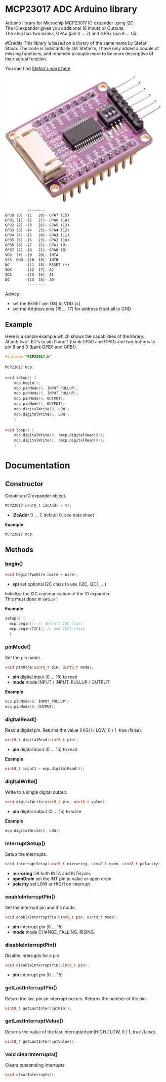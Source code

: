 # MCP23017 ADC Arduino library

Arduino library for Microchip MCP23017 IO expander using I2C.<br>
The IO expander gives you additional 16 Inputs or Outputs.<br>
The chip has two banks, GPAx (pin 0 ... 7) and GPBx (pin 8 ... 15).<br>

#Credits
This library is based on a library of the same name by Stefan Staub.
The code is substantially still Stefan's, I have only added a couple 
of missing functions, and renamed a couple more to be more descriptive
of their actual function. 

You can find [Stefan's work here](https://github.com/sstaub/MCP_23017)
    
![MCP23017 Breakout board](./images/mcp23017_breakout.jpg "MCP23017 Breakout board")
```
          --------    
GPB0 (0) -|1   28|- GPA7 (15)
GPB1 (1) -|2   27|- GPA6 (14)
GPB2 (2) -|3   26|- GPA5 (13)
GPB3 (3) -|4   25|- GPA4 (12)
GPB4 (4) -|5   24|- GPA3 (11)
GPB5 (5) -|6   23|- GPA2 (10)
GPB6 (6) -|7   22|- GPA1 (9)
GPB7 (7) -|8   21|- GPA0 (8)
VDD  (+) -|9   20|- INTA
VSS  GND -|10  19|- INTB
NC       -|11  18|- RESET (+)
SDK      -|12  17|- A2
SDA      -|13  16|- A1
NC       -|14  15|- A0
          --------
```

Advice:
- set the RESET pin (18) to VDD (+)
- set the Address pins (15 ... 17) for address 0 set all to GND

## Example
Here is a simple example which shows the capabilities of the library.<br>
Attach two LED's to pin 0 and 1 (bank GPA0 and GPA1)
and two buttons to pin 8 and 9 (bank GPB0 and GPB1).

```cpp
#include "MCP23017.h"

MCP23017 mcp;

void setup() {
	mcp.begin();
	mcp.pinMode(8, INPUT_PULLUP);
	mcp.pinMode(9, INPUT_PULLUP);
	mcp.pinMode(0, OUTPUT);
	mcp.pinMode(1, OUTPUT);
	mcp.digitalWrite(0, LOW);
	mcp.digitalWrite(1, LOW);
	}

void loop() {
	mcp.digitalWrite(0, !mcp.digitalRead(8));
	mcp.digitalWrite(1, !mcp.digitalRead(9));
	}
```

# Documentation

## Constructor

Create an IO expander object.

```cpp
MCP23017(uint8_t i2cAddr = 0);
```

- **i2cAddr** 0 ... 7, default 0, see data sheet 

**Example**

```cpp
MCP23017 mcp;
```

## Methods

### **begin()**

```cpp
void begin(TwoWire &wire = Wire);
```

- **spi** set optional I2C class to use (I2C, I2C1, ...)

Initialize the I2C communication of the IO expander.<br>
This must done in ```setup()```

**Example**

```cpp
setup() {
  mcp.begin(); // default I2C class
  mcp.begin(I2C1); // use I2C1 class
  }
```

### **pinMode()**

Set the pin mode.

```cpp
void pinMode(uint8_t pin, uint8_t mode);
```

- **pin** digital input (0 ... 15) to read
- **mode** mode INPUT / INPUT_PULLUP / OUTPUT

**Example**

```cpp
mcp.pinMode(8, INPUT_PULLUP);
mcp.pinMode(0, OUTPUT);
```

### **digitalRead()**

Read a digital pin. Returns the value (HIGH / LOW, 0 / 1, true /false).

```cpp
uint8_t digitalRead(uint8_t pin);
```

- **pin** digital input (0 ... 15) to read

**Example**

```cpp
uint8_t input1 = mcp.digitalRead(8);
```

### **digitalWrite()**

Write to a single digital output.

```cpp
void digitalWrite(uint8_t pin, uint8_t value);
```

- **pin** digital output (0 ... 15) to write

**Example**

```cpp
mcp.digitalWrite(0, LOW);
```

### **interruptSetup()**

Setup the interrupts.

```cpp
void interruptSetup(uint8_t mirroring, uint8_t open, uint8_t polarity);
```

- **mirroring** OR both INTA and INTB pins
- **openDrain** set the INT pin to value or open drain
- **polarity**  set LOW or HIGH on interrupt

### **enableInterruptPin()**

Set the interrupt pin and it's mode.

```cpp
void enableInterruptPin(uint8_t pin, uint8_t mode);
```

- **pin** interrupt pin (0 ... 15)
- **mode** mode CHANGE, FALLING, RISING

### **disableInterruptPin()**

Disable interrupts for a pin

```cpp
void disableInterruptPin(uint8_t pin);
```

- **pin** interrupt pin (0 ... 15)
### **getLastInterruptPin()**

Return the last pin an interrupt occurs. Returns the number of the pin.

```cpp
uint8_t getLastInterruptPin();
```

### **getLastInterruptValue()**

Returns the value of the last interrupted pin(HIGH / LOW, 0 / 1, true /false).

```cpp
uint8_t getLastInterruptValue();
```

### **void clearInterrupts()**

Clears outstanding interrupts
```cpp
void clearInterrupts();
```

